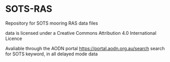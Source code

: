 # SOTS-RAS

Repository for SOTS mooring RAS data files

data is licensed under a Creative Commons Attribution 4.0 International Licence

Avaliable through the AODN portal https://portal.aodn.org.au/search search for SOTS keyword, in all delayed mode data
